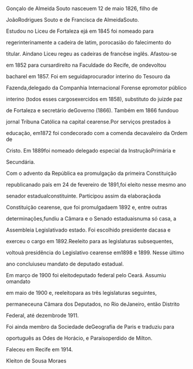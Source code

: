 

Gonçalo de Almeida Souto nasceuem 12 de maio 1826, filho de

JoãoRodrigues Souto e de Francisca de AlmeidaSouto.



Estudou no Liceu de Fortaleza ejá em 1845 foi nomeado para

regerinterinamente a cadeira de latim, porocasião do falecimento do

titular. Aindano Liceu regeu as cadeiras de francêse inglês. Afastou-se

em 1852 para cursardireito na Faculdade do Recife, de ondevoltou

bacharel em 1857. Foi em seguidaprocurador interino do Tesouro da

Fazenda,delegado da Companhia Internacional Forense epromotor público

interino (todos esses cargosexercidos em 1858), substituto do juizde paz

de Fortaleza e secretário deGoverno (1866). Também em 1866 fundouo

jornal Tribuna Católica na capital cearense.Por serviços prestados à

educação, em1872 foi condecorado com a comenda decavaleiro da Ordem de

Cristo. Em 1889foi nomeado delegado especial da InstruçãoPrimária e

Secundária.



Com o advento da República ea promulgação da primeira Constituição

republicanado país em 24 de fevereiro de 1891,foi eleito nesse mesmo ano

senador estadualconstituinte. Participou assim da elaboraçãoda

Constituição cearense, que foi promulgadaem 1892 e, entre outras

determinações,fundiu a Câmara e o Senado estaduaisnuma só casa, a

Assembleia Legislativado estado. Foi escolhido presidente dacasa e

exerceu o cargo em 1892.Reeleito para as legislaturas subsequentes,

voltouà presidência do Legislativo cearense em1898 e 1899. Nesse último

ano concluiuseu mandato de deputado estadual.



Em março de 1900 foi eleitodeputado federal pelo Ceará. Assumiu omandato

em maio de 1900 e, reeleitopara as três legislaturas seguintes,

permaneceuna Câmara dos Deputados, no Rio deJaneiro, então Distrito

Federal, até dezembrode 1911.



Foi ainda membro da Sociedade deGeografia de Paris e traduziu para

oportuguês as Odes de Horácio, e Paraísoperdido de Milton.



Faleceu em Recife em 1914.



Kleiton de Sousa Moraes



